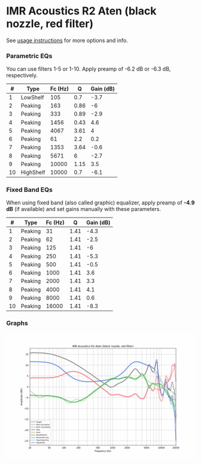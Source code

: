 # IMR Acoustics R2 Aten (black nozzle, red filter)
See [usage instructions](https://github.com/jaakkopasanen/AutoEq#usage) for more options and info.

### Parametric EQs
You can use filters 1-5 or 1-10. Apply preamp of -6.2 dB or -6.3 dB, respectively.

|   # | Type      |   Fc (Hz) |    Q |   Gain (dB) |
|-----|-----------|-----------|------|-------------|
|   1 | LowShelf  |       105 | 0.7  |        -3.7 |
|   2 | Peaking   |       163 | 0.86 |        -6   |
|   3 | Peaking   |       333 | 0.89 |        -2.9 |
|   4 | Peaking   |      1456 | 0.43 |         4.6 |
|   5 | Peaking   |      4067 | 3.61 |         4   |
|   6 | Peaking   |        61 | 2.2  |         0.2 |
|   7 | Peaking   |      1353 | 3.64 |        -0.6 |
|   8 | Peaking   |      5671 | 6    |        -2.7 |
|   9 | Peaking   |     10000 | 1.15 |         3.5 |
|  10 | HighShelf |     10000 | 0.7  |        -6.1 |

### Fixed Band EQs
When using fixed band (also called graphic) equalizer, apply preamp of **-4.9 dB** (if available) and set gains manually with these parameters.

|   # | Type    |   Fc (Hz) |    Q |   Gain (dB) |
|-----|---------|-----------|------|-------------|
|   1 | Peaking |        31 | 1.41 |        -4.3 |
|   2 | Peaking |        62 | 1.41 |        -2.5 |
|   3 | Peaking |       125 | 1.41 |        -6   |
|   4 | Peaking |       250 | 1.41 |        -5.3 |
|   5 | Peaking |       500 | 1.41 |        -0.5 |
|   6 | Peaking |      1000 | 1.41 |         3.6 |
|   7 | Peaking |      2000 | 1.41 |         3.3 |
|   8 | Peaking |      4000 | 1.41 |         4.1 |
|   9 | Peaking |      8000 | 1.41 |         0.6 |
|  10 | Peaking |     16000 | 1.41 |        -8.3 |

### Graphs
![](./IMR%20Acoustics%20R2%20Aten%20(black%20nozzle,%20red%20filter).png)
